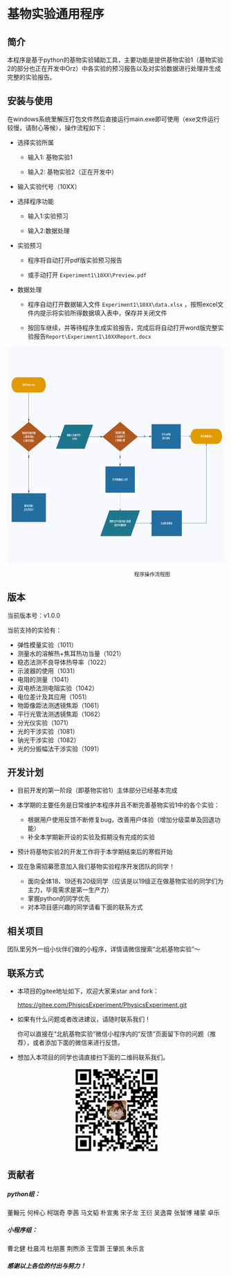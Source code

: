 # 基物实验通用程序



## 简介

本程序是基于python的基物实验辅助工具，主要功能是提供基物实验1（基物实验2的部分也正在开发中Orz）中各实验的预习报告以及对实验数据进行处理并生成完整的实验报告。



## 安装与使用

在windows系统里解压打包文件然后直接运行main.exe即可使用（exe文件运行较慢，请耐心等候），操作流程如下：

* 选择实验所属

  * 输入1: 基物实验1

  * 输入2: 基物实验2（正在开发中）

* 输入实验代号（10XX）

* 选择程序功能

  * 输入1:实验预习

  * 输入2:数据处理

* 实验预习

  * 程序将自动打开pdf版实验预习报告

  * 或手动打开 `Experiment1\10XX\Preview.pdf`

* 数据处理

  * 程序自动打开数据输入文件  `Experiment1\10XX\data.xlsx` ，按照excel文件内提示将实验所得数据填入表中，保存并关闭文件

  * 按回车继续，并等待程序生成实验报告，完成后将自动打开word版完整实验报告`Report\Experiment1\10XXReport.docx`

  

<div  align="center">    
<img src="/pics/pic2.png" width = 800 height = 500 />
</div>

                                             程序操作流程图


## 版本

当前版本号：v1.0.0

当前支持的实验有：
* 弹性模量实验（1011）
* 测量水的溶解热+焦耳热功当量（1021）
* 稳态法测不良导体热导率（1022）
* 示波器的使用（1031）
* 电阻的测量（1041）
* 双电桥法测电阻实验（1042）
* 电位差计及其应用（1051）
* 物距像距法测透镜焦距（1061）
* 平行光管法测透镜焦距（1062）
* 分光仪实验（1071）
* 光的干涉实验（1081）
* 钠光干涉实验（1082）
* 光的分振幅法干涉实验（1091）



## 开发计划

* 目前开发的第一阶段（即基物实验1）主体部分已经基本完成
* 本学期的主要任务是日常维护本程序并且不断完善基物实验1中的各个实验：
  * 根据用户使用反馈不断修复bug，改善用户体验（增加分级菜单及回退功能）
  * 补全本学期新开设的实验及假期没有完成的实验

* 预计将基物实验2的开发工作将于本学期结束后的寒假开始
* 现在急需招募愿意加入我们基物实验程序开发团队的同学！
  * 面向全体18、19还有20级同学（应该是以19级正在做基物实验的同学们为主力，毕竟需求是第一生产力）
  * 掌握python的同学优先
  * 对本项目感兴趣的同学请看下面的联系方式



## 相关项目

团队里另外一组小伙伴们做的小程序，详情请微信搜索“北航基物实验”～



## 联系方式

* 本项目的gitee地址如下，欢迎大家来star and fork：

  https://gitee.com/PhisicsExperiment/PhysicsExperiment.git

* 如果有什么问题或者改进建议，请随时联系我们！

  你可以直接在“北航基物实验”微信小程序内的“反馈”页面留下你的问题（推荐），或者添加下面的微信来进行反馈。

* 想加入本项目的同学也请直接扫下面的二维码联系我们。

  

<div  align="center">    
<img src="/pics/QRcode.jpg" width = 200 height = 200 />
</div>



## 贡献者

##### python组：

董翰元 何梓心 柯瑞奇 李茜 马文韬 朴宣夷 宋子龙 王衍 吴逸霄 张智博 褚蒙 卓乐

##### 小程序组：

曹北健 杜晨鸿 杜朋蕙 荆煦添 王雪灏 王肇凯 朱乐言

##### 感谢以上各位的付出与努力！
